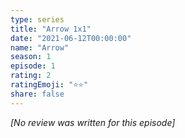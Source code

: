 ```yaml
---
type: series
title: "Arrow 1x1"
date: "2021-06-12T00:00:00"
name: "Arrow"
season: 1
episode: 1
rating: 2
ratingEmoji: "⭐️⭐️"
share: false
---
```


_[No review was written for this episode]_
